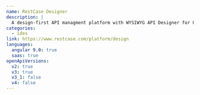```yaml
---
name: RestCase Designer
description: |
  A design-first API managment platform with WYSIWYG API Designer for OpenAPI and AsyncAPI specifications.
categories:
  - ides
link: https://www.restcase.com/platform/design
languages:
  angular 9.0: true
  saas: true
openApiVersions:
  v2: true
  v3: true
  v3_1: false
  v4: false
---
```

